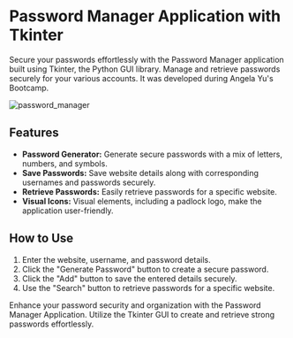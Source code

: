 # Password Manager Application with Tkinter

Secure your passwords effortlessly with the Password Manager application built using Tkinter, the Python GUI library. Manage and retrieve passwords securely for your various accounts. It was developed during Angela Yu's Bootcamp.

![password_manager](https://github.com/fernandodestefani/DevJourneyPortfolio/assets/155449551/327bc8db-f5c3-49de-8ec4-d99ae97fcc19)

## Features

- **Password Generator:** Generate secure passwords with a mix of letters, numbers, and symbols.
- **Save Passwords:** Save website details along with corresponding usernames and passwords securely.
- **Retrieve Passwords:** Easily retrieve passwords for a specific website.
- **Visual Icons:** Visual elements, including a padlock logo, make the application user-friendly.

## How to Use

1. Enter the website, username, and password details.
2. Click the "Generate Password" button to create a secure password.
3. Click the "Add" button to save the entered details securely.
4. Use the "Search" button to retrieve passwords for a specific website.

Enhance your password security and organization with the Password Manager Application. Utilize the Tkinter GUI to create and retrieve strong passwords effortlessly.
